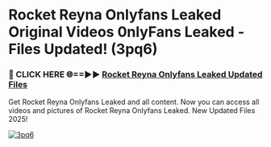 # Rocket Reyna Onlyfans Leaked Original Videos 0nlyFans Leaked - Files Updated! (3pq6)

<h3>🔴 CLICK HERE 🌐==►► <a href="https://tinyurl.com/ms9xzufz" rel="nofollow">Rocket Reyna Onlyfans Leaked Updated Files</a></h3>

Get Rocket Reyna Onlyfans Leaked and all content. Now you can access all videos and pictures of Rocket Reyna Onlyfans Leaked. New Updated Files 2025!

[![3pq6](https://i.imgur.com/PQ7UWWw.gif)](https://tinyurl.com/ms9xzufz)
